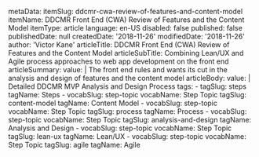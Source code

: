 metaData:
    itemSlug: ddcmr-cwa-review-of-features-and-content-model
    itemName: DDCMR Front End (CWA) Review of Features and the Content Model
    itemType: article
    language: en-US
    disabled: false
    published: false
    publishedDate: null
    createdDate: '2018-11-26'
    modifiedDate: '2018-11-26'
author: 'Victor Kane'
articleTitle: DDCMR Front End (CWA) Review of Features and the Content Model
articleSubTitle: Combining Lean/UX and Agile process approaches to web app development on the front end
articleSummary:
    value: |
        The front end rules and wants its cut in the analysis and design of features and the content model
articleBody:
    value: |
        Detailed DDCMR MVP Analysis and Design Process
tags:
    - tagSlug: steps
      tagName: Steps
    - vocabSlug: step-topic
      vocabName: Step Topic
      tagSlug: content-model
      tagName: Content Model
    - vocabSlug: step-topic
      vocabName: Step Topic
      tagSlug: process
      tagName: Process
    - vocabSlug: step-topic
      vocabName: Step Topic
      tagSlug: analysis-and-design
      tagName: Analysis and Design
    - vocabSlug: step-topic
      vocabName: Step Topic
      tagSlug: lean-ux
      tagName: Lean/UX
    - vocabSlug: step-topic
      vocabName: Step Topic
      tagSlug: agile
      tagName: Agile
